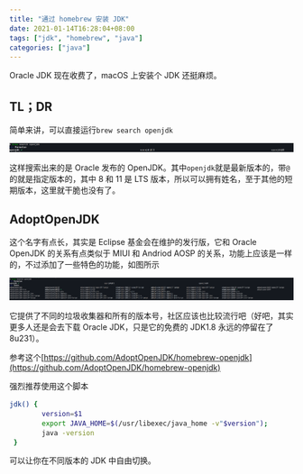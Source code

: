 ```yaml
---
title: "通过 homebrew 安装 JDK"
date: 2021-01-14T16:28:04+08:00
tags: ["jdk", "homebrew", "java"]
categories: ["java"]
---
```


Oracle JDK 现在收费了，macOS 上安装个 JDK 还挺麻烦。
<!--more-->

## TL；DR

简单来讲，可以直接运行`brew search openjdk`

![Oracle OpenJDK](/images/2021-01-14-17-13-40.png)

这样搜索出来的是 Oracle 发布的 OpenJDK。其中`openjdk`就是最新版本的，带`@`的就是指定版本的，其中 8 和 11 是 LTS 版本，所以可以拥有姓名，至于其他的短期版本，这里就干脆也没有了。

## AdoptOpenJDK

这个名字有点长，其实是 Eclipse 基金会在维护的发行版，它和 Oracle OpenJDK 的关系有点类似于 MIUI 和 Andriod AOSP 的关系，功能上应该是一样的，不过添加了一些特色的功能，如图所示

![AdoptOpenJDK](/images/2021-01-14-17-17-47.png)

它提供了不同的垃圾收集器和所有的版本号，社区应该也比较流行吧（好吧，其实更多人还是会去下载 Oracle JDK，只是它的免费的 JDK1.8 永远的停留在了8u231）。

参考这个[https://github.com/AdoptOpenJDK/homebrew-openjdk](https://github.com/AdoptOpenJDK/homebrew-openjdk)

强烈推荐使用这个脚本

```bash
jdk() {
        version=$1
        export JAVA_HOME=$(/usr/libexec/java_home -v"$version");
        java -version
 }
```

可以让你在不同版本的 JDK 中自由切换。